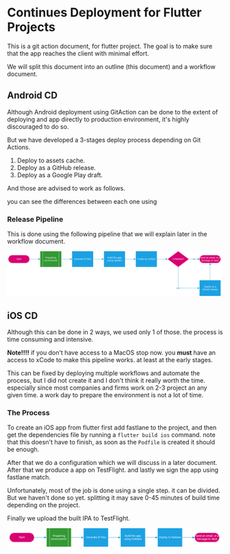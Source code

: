 # Continues Deployment for Flutter Projects

This is a git action document, for flutter project. The goal is to make sure that the app reaches the client with minimal effort.

We will split this document into an outline (this document) and a workflow document.

## Android CD

Although Android deployment using GitAction can be done to the extent of deploying and app directly to production environment, it's highly discouraged to do so.

But we have developed a 3-stages deploy process depending on Git Actions.

1. Deploy to assets cache.
2. Deploy as a GitHub release.
3. Deploy as a Google Play draft.

And those are advised to work as follows.

you can see the differences between each one using 

[Android Continues Dep]: android-deploy.md	"Android Continues Deployment"



### Release Pipeline

This is done using the following pipeline that we will explain later in the workflow document.

![Pipeline](./pipeline.png)



## iOS CD

Although this can be done in 2 ways, we used only 1 of those. the process is time consuming and intensive.

<b>Note!!!!</b> if you don't have access to a MacOS stop now. you <b>must</b> have an access to xCode to make this pipeline works. at least at the early stages.

This can be fixed by deploying multiple workflows and automate the process, but I did not create it and I don't think it really worth the time. especially since most companies and firms work on 2-3 project an any given time. a work day to prepare the environment is not a lot of time.

### The Process

To create an iOS app from flutter first add fastlane to the project, and then get the dependencies file by running a `flutter build ios` command. note that this doesn't have to finish, as soon as the `Podfile` is created it should be enough.

After that we do a configuration which we will discuss in a later document. After that we produce a app on TestFlight. and lastly we sign the app using fastlane match.

Unfortunately, most of the job is done using a single step. it can be divided. But we haven't done so yet. splitting it may save 0-45 minutes of build time depending on the project.

Finally we upload the built IPA to TestFlight.

![ios pipeline](./pipeline-ios.png)



